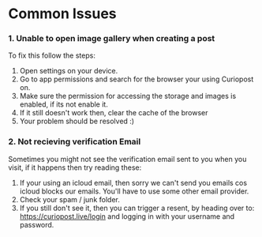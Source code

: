 # Common Issues

### 1. Unable to open image gallery when creating a post

To fix this follow the steps:

1. Open settings on your device.
2. Go to app permissions and search for the browser your using Curiopost on.
3. Make sure the permission for accessing the storage and images is enabled, if its not enable it.
4. If it still doesn't work then, clear the cache of the browser
5. Your problem should be resolved :)

### 2. Not recieving verification Email

Sometimes you might not see the verification email sent to you when you visit, if it happens then try reading these:

1. If your using an icloud email, then sorry we can't send you emails cos icloud blocks our emails. You'll have to use some other email provider.
2. Check your spam / junk folder.
3. If you still don't see it, then you can trigger a resent, by heading over to: https://curiopost.live/login and logging in with your username and password.
